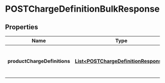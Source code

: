 

# POSTChargeDefinitionBulkResponse


## Properties

| Name | Type | Description | Notes |
|------------ | ------------- | ------------- | -------------|
|**productChargeDefinitions** | [**List&lt;POSTChargeDefinitionResponse&gt;**](POSTChargeDefinitionResponse.md) | The list of created product charge definitions.  |  [optional] |



